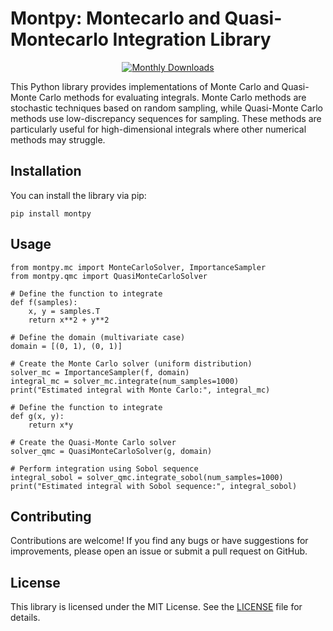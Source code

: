 # Montpy: Montecarlo and Quasi-Montecarlo Integration Library
<div style="text-align:center">
    <a href="https://pypi.org/project/montpy/">
        <img src="https://img.shields.io/pypi/dm/montpy.svg" alt="Monthly Downloads">
    </a>
</div>


This Python library provides implementations of Monte Carlo and Quasi-Monte Carlo methods for evaluating integrals. Monte Carlo methods are stochastic techniques based on random sampling, while Quasi-Monte Carlo methods use low-discrepancy sequences for sampling. These methods are particularly useful for high-dimensional integrals where other numerical methods may struggle.

## Installation
You can install the library via pip:
```{bash}
pip install montpy
```

## Usage
```{Python}
from montpy.mc import MonteCarloSolver, ImportanceSampler
from montpy.qmc import QuasiMonteCarloSolver

# Define the function to integrate
def f(samples):
    x, y = samples.T
    return x**2 + y**2
    
# Define the domain (multivariate case)
domain = [(0, 1), (0, 1)]

# Create the Monte Carlo solver (uniform distribution)
solver_mc = ImportanceSampler(f, domain)
integral_mc = solver_mc.integrate(num_samples=1000)
print("Estimated integral with Monte Carlo:", integral_mc)

# Define the function to integrate
def g(x, y):
    return x*y
    
# Create the Quasi-Monte Carlo solver
solver_qmc = QuasiMonteCarloSolver(g, domain)

# Perform integration using Sobol sequence
integral_sobol = solver_qmc.integrate_sobol(num_samples=1000)
print("Estimated integral with Sobol sequence:", integral_sobol)
```

## Contributing
Contributions are welcome! If you find any bugs or have suggestions for improvements, please open an issue or submit a pull request on GitHub.

## License
This library is licensed under the MIT License. See the [LICENSE](https://github.com/ScipioneParmigiano/montpy/blob/main/LICENSE) file for details.